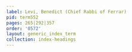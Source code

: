 ```yaml
---
label: Levi, Benedict (Chief Rabbi of Ferrar)
pid: term552
pages: 265|292|357
order: '0572'
layout: generic_index_term
collection: index-headings
---
```

